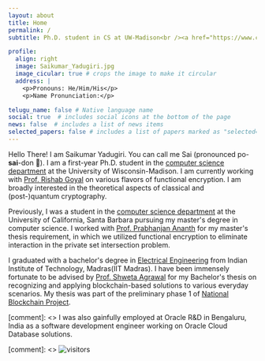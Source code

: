 ```yaml
---
layout: about
title: Home
permalink: /
subtitle: Ph.D. student in CS at UW-Madison<br /><a href="https://www.cityofmadison.com/"><i class="fas fa-map-marker-alt"></i> Madison, WI</a>

profile:
  align: right
  image: Saikumar_Yadugiri.jpg
  image_cicular: true # crops the image to make it circular
  address: |
    <p>Pronouns: He/Him/His</p>
    <p>Name Pronunciation:</p>

telugu_name: false # Native language name
social: true  # includes social icons at the bottom of the page
news: false  # includes a list of news items
selected_papers: false # includes a list of papers marked as "selected={true}"
---
```


Hello There!
I am Saikumar Yadugiri.
You can call me Sai (pronounced po-**sai**-don :trident:).
I am a first-year Ph.D. student in the [computer science department](https://www.cs.wisc.edu/) at the University of Wisconsin-Madison.
I am currently working with [Prof. Rishab Goyal](https://pages.cs.wisc.edu/~rishab/) on various flavors of functional encryption.
I am broadly interested in the theoretical aspects of classical and (post-)quantum cryptography.

Previously, I was a student in the [computer science department](https://www.cs.ucsb.edu) at the University of California, Santa Barbara pursuing my master's degree in computer science.
I worked with [Prof. Prabhanjan Ananth](https://sites.google.com/site/prabhanjanva) for my master's thesis requirement, in which we utilized functional encryption to eliminate interaction in the private set intersection problem.

I graduated with a bachelor's degree in [Electrical Engineering](https://www.ee.iitm.ac.in) from Indian Institute of Technology, Madras(IIT Madras).
I have been immensely fortunate to be advised by [Prof. Shweta Agrawal](http://www.cse.iitm.ac.in/~shwetaag/) for my Bachelor's thesis on recognizing and applying blockchain-based solutions to various everyday scenarios.
My thesis was part of the preliminary phase 1 of [National Blockchain Project](https://blockchain.cse.iitk.ac.in).

[comment]: <> I was also gainfully employed at Oracle R&D in Bengaluru, India as a software development engineer working on Oracle Cloud Database solutions.

[comment]: <> ![visitors](https://visitor-badge.glitch.me/badge?page_id=saikumarysk.github.io&left_color=blue&right_color=green)
